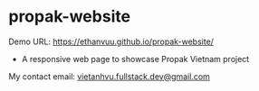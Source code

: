 # propak-website

Demo URL: <a src="https://ethanvuu.github.io/propak-website/"> https://ethanvuu.github.io/propak-website/ </a>

 - A responsive web page to showcase Propak Vietnam project

My contact email: <a src="mailto:vietanhvu.fullstack.dev@gmail.com"> vietanhvu.fullstack.dev@gmail.com </a> 


